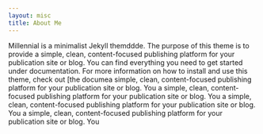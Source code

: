 ```yaml
---
layout: misc
title: About Me
---
```


<div class="outer-div-profile"><div class="inner-div-profile"></div></div>
Millennial is a minimalist Jekyll themddde. The purpose of this theme is to provide a simple, clean, content-focused publishing platform for your publication site or blog. You can find everything you need to get started under documentation. For more information on how to install and use this theme, check out [the documea simple, clean, content-focused publishing platform for your publication site or blog. You  a simple, clean, content-focused publishing platform for your publication site or blog. You  a simple, clean, content-focused publishing platform for your publication site or blog. You  a simple, clean, content-focused publishing platform for your publication site or blog. You 